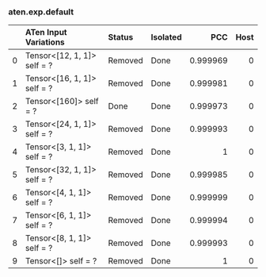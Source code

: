 ### aten.exp.default
|    | ATen Input Variations       | Status   | Isolated   |      PCC |   Host |
|---:|:----------------------------|:---------|:-----------|---------:|-------:|
|  0 | Tensor<[12, 1, 1]> self = ? | Removed  | Done       | 0.999969 |      0 |
|  1 | Tensor<[16, 1, 1]> self = ? | Removed  | Done       | 0.999981 |      0 |
|  2 | Tensor<[160]> self = ?      | Done     | Done       | 0.999973 |      0 |
|  3 | Tensor<[24, 1, 1]> self = ? | Removed  | Done       | 0.999993 |      0 |
|  4 | Tensor<[3, 1, 1]> self = ?  | Removed  | Done       | 1        |      0 |
|  5 | Tensor<[32, 1, 1]> self = ? | Removed  | Done       | 0.999985 |      0 |
|  6 | Tensor<[4, 1, 1]> self = ?  | Removed  | Done       | 0.999999 |      0 |
|  7 | Tensor<[6, 1, 1]> self = ?  | Removed  | Done       | 0.999994 |      0 |
|  8 | Tensor<[8, 1, 1]> self = ?  | Removed  | Done       | 0.999993 |      0 |
|  9 | Tensor<[]> self = ?         | Removed  | Done       | 1        |      0 |

